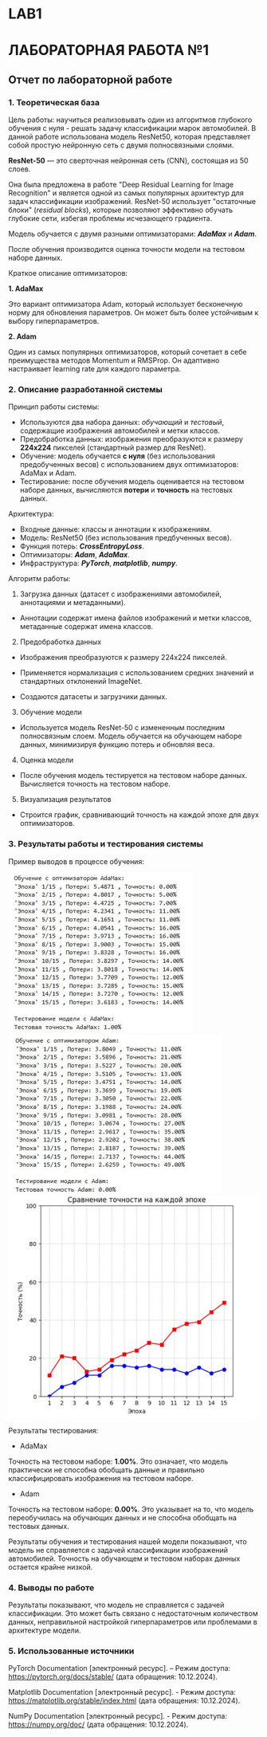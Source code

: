 # LAB1
# ЛАБОРАТОРНАЯ РАБОТА №1
## Отчет по лабораторной работе
### 1. Теоретическая база
Цель работы: научиться реализовывать один из алгоритмов глубокого обучения с нуля - решать задачу классификации марок автомобилей. В данной работе использована модель ResNet50, которая представляет собой простую нейронную сеть с двумя полносвязными слоями.

**ResNet-50** — это сверточная нейронная сеть (CNN), состоящая из 50 слоев.

Она была предложена в работе "Deep Residual Learning for Image Recognition" и является одной из самых популярных архитектур для задач классификации изображений. ResNet-50 использует "остаточные блоки" (_residual blocks_), которые позволяют эффективно обучать глубокие сети, избегая проблемы исчезающего градиента.

Модель обучается с двумя разными оптимизаторами: ***AdaMax*** и ***Adam***.

После обучения производится оценка точности модели на тестовом наборе данных.

Краткое описание оптимизаторов:

**1. AdaMax**

Это вариант оптимизатора Adam, который использует бесконечную норму для обновления параметров. Он может быть более устойчивым к выбору гиперпараметров.

**2. Adam**

Один из самых популярных оптимизаторов, который сочетает в себе преимущества методов Momentum и RMSProp. Он адаптивно настраивает learning rate для каждого параметра.

### 2. Описание разработанной системы

Принцип работы системы:
- Используются два набора данных: _обучающий_ и _тестовый_, содержащие изображения автомобилей и метки классов.
- Предобработка данных: изображения преобразуются к размеру **224x224** пикселей (стандартный размер для ResNet).
- Обучение: модель обучается **с нуля** (без использования предобученных весов) с использованием двух оптимизаторов: AdaMax и Adam.
- Тестирование: после обучения модель оценивается на тестовом наборе данных, вычисляются **потери** и **точность** на тестовых данных.

Архитектура:
- Входные данные: классы и аннотации к изображениям.
- Модель: ResNet50 (без использования предбученных весов). 
- Функция потерь: ***CrossEntropyLoss***.
- Оптимизаторы: ***Adam***, ***AdaMax***.
- Инфраструктура: ***PyTorch***, ***matplotlib***, ***numpy***.

Алгоритм работы:
1. Загрузка данных (датасет с изображениями автомобилей, аннотациями и метаданными).

- Аннотации содержат имена файлов изображений и метки классов, метаданные содержат имена классов.

2. Предобработка данных

- Изображения преобразуются к размеру 224x224 пикселей.

- Применяется нормализация с использованием средних значений и стандартных отклонений ImageNet.

- Создаются датасеты и загрузчики данных.

3. Обучение модели

- Используется модель ResNet-50 с измененным последним полносвязным слоем. Модель обучается на обучающем наборе данных, минимизируя функцию потерь и обновляя веса.

4. Оценка модели

- После обучения модель тестируется на тестовом наборе данных. Вычисляется точность на тестовом наборе.

5. Визуализация результатов

- Строится график, сравнивающий точность на каждой эпохе для двух оптимизаторов.

### 3. Результаты работы и тестирования системы
Пример выводов в процессе обучения:

![Результат обучения с оптимизатором AdaMax](lab1_1.jpg)
![Результат обучения с оптимизатором Adam](lab1_2.jpg)
![Сравнительный график точностей оптимизаторов](lab1_3.jpg)

Результаты тестирования:
- AdaMax
  
Точность на тестовом наборе: **1.00%**. Это означает, что модель практически не способна обобщать данные и правильно классифицировать изображения на тестовом наборе.

- Adam
  
Точность на тестовом наборе: **0.00%**. Это указывает на то, что модель переобучилась на обучающих данных и не способна обобщать на тестовых данных.

Результаты обучения и тестирования нашей модели показывают, что модель не справляется с задачей классификации изображений автомобилей. Точность на обучающем и тестовом наборах данных остается крайне низкой. 

### 4. Выводы по работе
Результаты показывают, что модель не справляется с задачей классификации. Это может быть связано с недостаточным количеством данных, неправильной настройкой гиперпараметров или проблемами в архитектуре модели.

### 5. Использованные источники

PyTorch Documentation [электронный ресурс]. – Режим доступа: https://pytorch.org/docs/stable/ (дата обращения: 10.12.2024).

Matplotlib Documentation [электронный ресурс]. - Режим доступа: https://matplotlib.org/stable/index.html (дата обращения: 10.12.2024).

NumPy Documentation [электронный ресурс]. - Режим доступа: https://numpy.org/doc/ (дата обращения: 10.12.2024).
